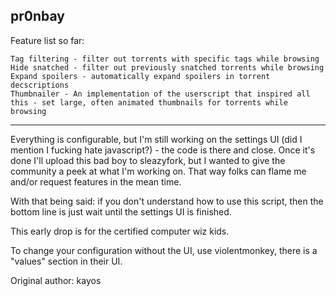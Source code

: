 
## **pr0nbay**

Feature list so far:

    Tag filtering - filter out torrents with specific tags while browsing
    Hide snatched - filter out previously snatched torrents while browsing
    Expand spoilers - automatically expand spoilers in torrent decscriptions
    Thumbnailer - An implementation of the userscript that inspired all this - set large, often animated thumbnails for torrents while browsing

---
Everything is configurable, but I'm still working on the settings UI (did I mention I fucking hate javascript?) - the code is there and close. Once it's done I'll upload this bad boy to sleazyfork, but I wanted to give the community a peek at what I'm working on. That way folks can flame me and/or request features in the mean time.

With that being said: if you don't understand how to use this script, then the bottom line is just wait until the settings UI is finished.

This early drop is for the certified computer wiz kids.

To change your configuration without the UI, use violentmonkey, there is a "values" section in their UI.

Original author: kayos